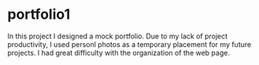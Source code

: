 # portfolio1
In this project I designed a mock portfolio.
Due to my lack of project productivity, I used personl photos as a temporary placement for my future projects.
I had great difficulty with the organization of the web page.